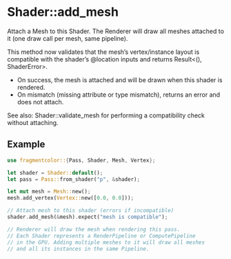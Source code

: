 # Shader::add_mesh

Attach a Mesh to this Shader. The Renderer will draw all meshes attached to it (one draw call per mesh, same pipeline).

This method now validates that the mesh’s vertex/instance layout is compatible with the shader’s @location inputs and returns Result<(), ShaderError>.

- On success, the mesh is attached and will be drawn when this shader is rendered.
- On mismatch (missing attribute or type mismatch), returns an error and does not attach.

See also: Shader::validate_mesh for performing a compatibility check without attaching.

## Example

```rust
use fragmentcolor::{Pass, Shader, Mesh, Vertex};

let shader = Shader::default();
let pass = Pass::from_shader("p", &shader);

let mut mesh = Mesh::new();
mesh.add_vertex(Vertex::new([0.0, 0.0]));

// Attach mesh to this shader (errors if incompatible)
shader.add_mesh(&mesh).expect("mesh is compatible");

// Renderer will draw the mesh when rendering this pass.
// Each Shader represents a RenderPipeline or ComputePipeline
// in the GPU. Adding multiple meshes to it will draw all meshes
// and all its instances in the same Pipeline.
```
